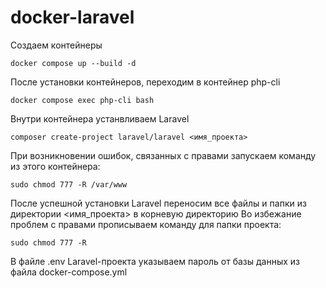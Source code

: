 # docker-laravel

Создаем контейнеры
```
docker compose up --build -d
```
После установки контейнеров, переходим в контейнер php-cli 
```
docker compose exec php-cli bash
```
Внутри контейнера устанвливаем Laravel 
```
composer create-project laravel/laravel <имя_проекта>
```
При возникновении ошибок, связанных с правами запускаем команду из этого контейнера: 
```
sudo chmod 777 -R /var/www
```
После успешной установки Laravel переносим все файлы и папки из директории <имя_проекта> в корневую директорию
Во избежание проблем с правами прописываем команду для папки проекта: 
```
sudo chmod 777 -R
```
В файле .env Laravel-проекта указываем пароль от базы данных из файла docker-compose.yml


